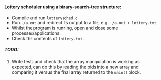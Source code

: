 #### Lottery scheduler using a binary-search-tree structure:
* Compile and run `lotterysched.c`
* Run `./a.out` and redirect its output to a file, e.g. `./a.out > lottery.txt`
* Whilst the program is running, open and close some processes/applications.
* Check the contents of `lottery.txt`.

##### TODO:
1. Write tests and check that the array manipulation is working as expected, can do this by reading the pids into a new array and comparing it versus the final array returned to the `main()` block.
